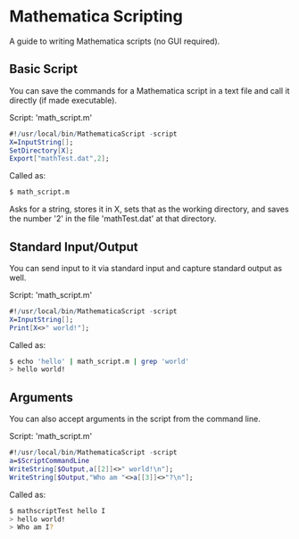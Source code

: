 Mathematica Scripting
=====================

A guide to writing Mathematica scripts (no GUI required).


Basic Script
------------

You can save the commands for a Mathematica script in a text file and call it
directly (if made executable).

Script: 'math_script.m'

```mathematica
#!/usr/local/bin/MathematicaScript -script
X=InputString[];
SetDirectory[X];
Export["mathTest.dat",2];
```

Called as:

```bash
$ math_script.m
```

Asks for a string, stores it in X, sets that as the working directory, and saves
the number '2' in the file 'mathTest.dat' at that directory.


Standard Input/Output
---------------------

You can send input to it via standard input and capture standard output as well.

Script: 'math_script.m'

```mathematica
#!/usr/local/bin/MathematicaScript -script
X=InputString[];
Print[X<>" world!"];
```

Called as:

```bash
$ echo 'hello' | math_script.m | grep 'world'
> hello world!
```


Arguments
---------

You can also accept arguments in the script from the command line.

Script: 'math_script.m'

```mathematica
#!/usr/local/bin/MathematicaScript -script
a=$ScriptCommandLine
WriteString[$Output,a[[2]]<>" world!\n"];
WriteString[$Output,"Who am "<>a[[3]]<>"?\n"];
```

Called as:

```bash
$ mathscriptTest hello I
> hello world!
> Who am I?
```
